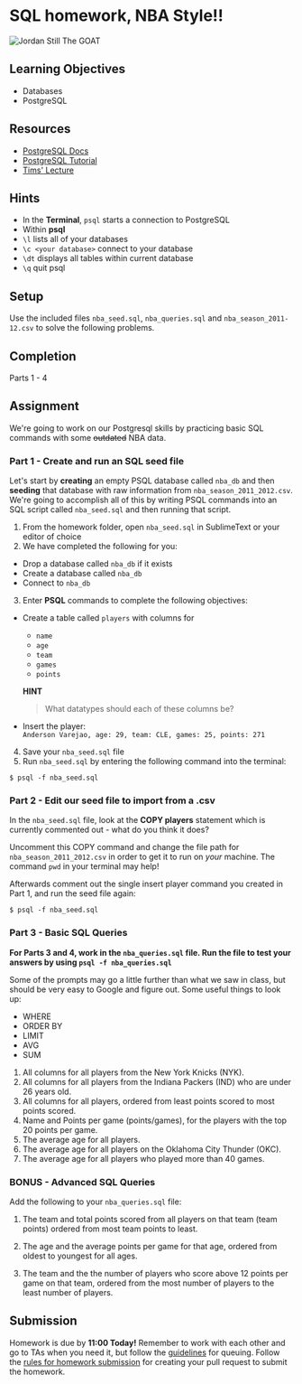 # SQL homework, NBA Style!!

![Jordan Still The GOAT](https://media.giphy.com/media/3mISSzQUAVwmQ/giphy.gif)

## Learning Objectives
* Databases
* PostgreSQL

## Resources
* [PostgreSQL Docs](https://www.postgresql.org/docs/9.6/static/index.html)
* [PostgreSQL Tutorial](https://www.tutorialspoint.com/postgresql/index.htm)
* [Tims' Lecture](https://git.generalassemb.ly/wdi-nyc-8-28/sql_introduction)

## Hints
* In the **Terminal**, `psql` starts a connection to PostgreSQL
* Within **psql**
* `\l` lists all of your databases
* `\c <your database>` connect to your database
* `\dt` displays all tables within current database
* `\q` quit psql

## Setup

Use the included files `nba_seed.sql`, `nba_queries.sql` and `nba_season_2011-12.csv` to solve the following problems.

## Completion

Parts 1 - 4

## Assignment

We're going to work on our Postgresql skills by practicing basic SQL commands with some ~~outdated~~ NBA data.

### Part 1 - Create and run an SQL seed file

Let's start by **creating** an empty PSQL database called `nba_db` and then **seeding** that database with raw information from `nba_season_2011_2012.csv`. We're going to accomplish all of this by writing PSQL commands into an SQL script called `nba_seed.sql` and then running that script.

1. From the homework folder, open `nba_seed.sql` in SublimeText or your editor of choice
2. We have completed the following for you:
  * Drop a database called `nba_db` if it exists
  * Create a database called `nba_db`
  * Connect to `nba_db`
3. Enter **PSQL** commands to complete the following objectives:
  * Create a table called `players` with columns for
    - `name`
    - `age`
    - `team`
    - `games`
    - `points`
    
    **HINT**
    > What datatypes should each of these columns be?
  * Insert the player:<br>
    `Anderson Varejao, age: 29, team: CLE, games: 25, points: 271`
4. Save your `nba_seed.sql` file
5. Run `nba_seed.sql` by entering the following command into the terminal:
  ```
  $ psql -f nba_seed.sql
  ```

### Part 2 - Edit our seed file to import from a .csv

In the `nba_seed.sql` file, look at the **COPY players** statement which is currently commented out - what do you think it does?

Uncomment this COPY command and change the file path for `nba_season_2011_2012.csv` in order to get it to run on *your* machine. The command `pwd` in your terminal may help!

Afterwards comment out the single insert player command you created in Part 1, and run the seed file again:

```
$ psql -f nba_seed.sql
```

### Part 3 - Basic SQL Queries

**For Parts 3 and 4, work in the `nba_queries.sql` file. Run the file to test your answers by using `psql -f nba_queries.sql`**

Some of the prompts may go a little further than what we saw in class, but should be very easy to Google and figure out. Some useful things to look up:
* WHERE
* ORDER BY
* LIMIT
* AVG
* SUM

1. All columns for all players from the New York Knicks (NYK).
2. All columns for all players from the Indiana Packers (IND) who are under 26 years old.
3. All columns for all players, ordered from least points scored to most points scored.
4. Name and Points per game (points/games), for the players with the top 20 points per game.
5. The average age for all players.
6. The average age for all players on the Oklahoma City Thunder (OKC).
7. The average age for all players who played more than 40 games.

### BONUS - Advanced SQL Queries

Add the following to your `nba_queries.sql` file:

1. The team and total points scored from all players on that team (team points) ordered from most team points to least.

2. The age and the average points per game for that age, ordered from oldest to youngest for all ages.

3. The team and the the number of players who score above 12 points per game on that team, ordered from the most number of players to the least number of players.

## Submission

Homework is due by **11:00 Today!** Remember to work with each other and go to TAs when you need it, but follow the [guidelines](https://git.generalassemb.ly/wdi-nyc-8-28/Course-Information/blob/master/how-to-queue-with-TAs.md) for queuing. Follow the [rules for homework submission](https://git.generalassemb.ly/wdi-nyc-8-28/Course-Information/blob/master/homework.md) for creating your pull request to submit the homework.
